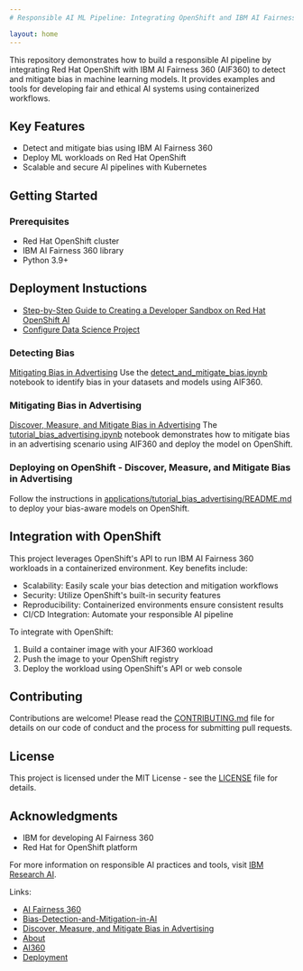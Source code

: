 ```yaml
---
# Responsible AI ML Pipeline: Integrating OpenShift and IBM AI Fairness 360

layout: home
---
```


This repository demonstrates how to build a responsible AI pipeline by integrating Red Hat OpenShift with IBM AI Fairness 360 (AIF360) to detect and mitigate bias in machine learning models. It provides examples and tools for developing fair and ethical AI systems using containerized workflows.

## Key Features
- Detect and mitigate bias using IBM AI Fairness 360
- Deploy ML workloads on Red Hat OpenShift
- Scalable and secure AI pipelines with Kubernetes

## Getting Started

### Prerequisites
- Red Hat OpenShift cluster
- IBM AI Fairness 360 library
- Python 3.9+

## Deployment Instuctions
* [Step-by-Step Guide to Creating a Developer Sandbox on Red Hat OpenShift AI](****https://tosin2013.github.io/responsible-ai-ml-pipeline/deployment/create-a-openshift-ai-sandbox.html)
* [Configure Data Science Project](https://tosin2013.github.io/responsible-ai-ml-pipeline/deployment/configure-data-science.html)
  
### Detecting Bias
[Mitigating Bias in Advertising]()
Use the [detect_and_mitigate_bias.ipynb](https://github.com/tosin2013/responsible-ai-ml-pipeline/blob/main/notebooks/ai360/detect_and_mitigate_bias.ipynb) notebook to identify bias in your datasets and models using AIF360.

### Mitigating Bias in Advertising
[Discover, Measure, and Mitigate Bias in Advertising](https://tosin2013.github.io/responsible-ai-ml-pipeline/ai360/tutorial_bias_advertising.html)
The [tutorial_bias_advertising.ipynb]([notebooks/ai360/tutorial_bias_advertising.ipynb](https://github.com/tosin2013/responsible-ai-ml-pipeline/blob/main/notebooks/ai360/tutorial_bias_advertising.ipynb)) notebook demonstrates how to mitigate bias in an advertising scenario using AIF360 and deploy the model on OpenShift.

### Deploying on OpenShift - Discover, Measure, and Mitigate Bias in Advertising
Follow the instructions in [applications/tutorial_bias_advertising/README.md](applications/tutorial_bias_advertising/README.md) to deploy your bias-aware models on OpenShift.

## Integration with OpenShift

This project leverages OpenShift's API to run IBM AI Fairness 360 workloads in a containerized environment. Key benefits include:

- Scalability: Easily scale your bias detection and mitigation workflows
- Security: Utilize OpenShift's built-in security features
- Reproducibility: Containerized environments ensure consistent results
- CI/CD Integration: Automate your responsible AI pipeline

To integrate with OpenShift:

1. Build a container image with your AIF360 workload
2. Push the image to your OpenShift registry
3. Deploy the workload using OpenShift's API or web console

## Contributing
Contributions are welcome! Please read the [CONTRIBUTING.md](CONTRIBUTING.md) file for details on our code of conduct and the process for submitting pull requests.

## License
This project is licensed under the MIT License - see the [LICENSE](LICENSE) file for details.

## Acknowledgments
- IBM for developing AI Fairness 360
- Red Hat for OpenShift platform

For more information on responsible AI practices and tools, visit [IBM Research AI](https://www.research.ibm.com/artificial-intelligence/).


Links:
- [AI Fairness 360](https://aif360.res.ibm.com/)
- [Bias-Detection-and-Mitigation-in-AI](https://github.com/BirdiD/Bias-Detection-and-Mitigation-in-AI/tree/main)
- [Discover, Measure, and Mitigate Bias in Advertising](https://github.com/Trusted-AI/AIF360/blob/main/examples/tutorial_bias_advertising.ipynb)
- [About](about.markdown)
- [AI360](ai360/index.md)
- [Deployment](deployment/index.md)
